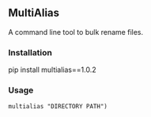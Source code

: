 ## MultiAlias
A command line tool to bulk rename files.

### Installation
pip install multialias==1.0.2

### Usage
```
multialias "DIRECTORY PATH")
```


